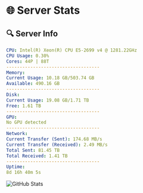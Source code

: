 # 🌐 Server Stats
## 🔍 Server Info
```yaml
CPU: Intel(R) Xeon(R) CPU E5-2699 v4 @ 1281.22GHz
CPU Usage: 0.30%
Cores: 44P | 88T
-----------------------------------
Memory:
Current Usage: 10.18 GB/503.74 GB
Available: 490.16 GB
-----------------------------------
Disk:
Current Usage: 19.08 GB/1.71 TB
Free: 1.61 TB
-----------------------------------
GPU:
No GPU detected
-----------------------------------
Network:
Current Transfer (Sent): 174.68 MB/s
Current Transfer (Received): 2.49 MB/s
Total Sent: 81.45 TB
Total Received: 1.41 TB
-----------------------------------
Uptime:
8d 16h 40m 5s
```
![GitHub Stats](https://img.shields.io/badge/Updated-2025-02-16_15:23:23-blue)